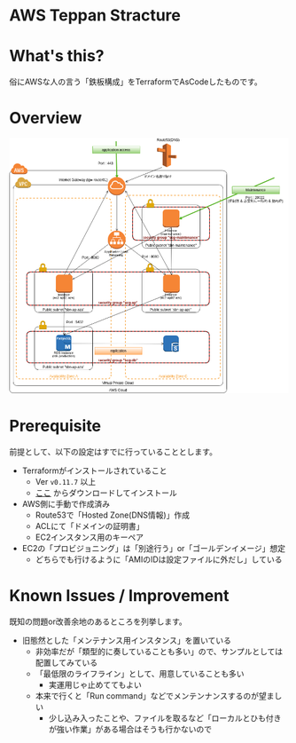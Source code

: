 AWS Teppan Stracture
====================

# What's this?

俗にAWSな人の言う「鉄板構成」をTerraformでAsCodeしたものです。

# Overview

![overview](doc/overview.png)

# Prerequisite

前提として、以下の設定はすでに行っていることとします。

- Terraformがインストールされていること
  - Ver `v0.11.7` 以上
  - [ここ](https://www.terraform.io/downloads.html) からダウンロードしてインストール
- AWS側に手動で作成済み
  - Route53で「Hosted Zone(DNS情報)」作成
  - ACLにて「ドメインの証明書」
  - EC2インスタンス用のキーペア
- EC2の「プロビジョニング」は「別途行う」or「ゴールデンイメージ」想定
  - どちらでも行けるように「AMIのIDは設定ファイルに外だし」している

# Known Issues / Improvement

既知の問題or改善余地のあるところを列挙します。

- 旧態然とした「メンテナンス用インスタンス」を置いている
  - 非効率だが「類型的に奏していることも多い」ので、サンプルとしては配置してみている
  - 「最低限のライフライン」として、用意していることも多い
    - 実運用じゃ止めててもよい
  - 本来で行くと「Run command」などでメンテンナンスするのが望ましい
    - 少し込み入ったことや、ファイルを取るなど「ローカルとひも付きが強い作業」がある場合はそうも行かないので
